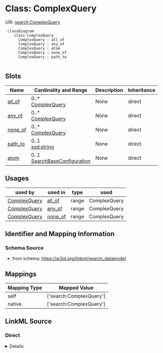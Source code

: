 # Class: ComplexQuery




URI: [search:ComplexQuery](https://w3id.org/linkml/search_datamodel/ComplexQuery)


```{mermaid}
 classDiagram
    class ComplexQuery
      ComplexQuery : all_of
      ComplexQuery : any_of
      ComplexQuery : atom
      ComplexQuery : none_of
      ComplexQuery : path_to
      
```



<!-- no inheritance hierarchy -->


## Slots

| Name | Cardinality and Range | Description | Inheritance |
| ---  | --- | --- | --- |
| [all_of](all_of.md) | 0..* <br/> [ComplexQuery](ComplexQuery.md) | None  | direct |
| [any_of](any_of.md) | 0..* <br/> [ComplexQuery](ComplexQuery.md) | None  | direct |
| [none_of](none_of.md) | 0..* <br/> [ComplexQuery](ComplexQuery.md) | None  | direct |
| [path_to](path_to.md) | 0..1 <br/> [xsd:string](http://www.w3.org/2001/XMLSchema#string) | None  | direct |
| [atom](atom.md) | 0..1 <br/> [SearchBaseConfiguration](SearchBaseConfiguration.md) | None  | direct |



## Usages

| used by | used in | type | used |
| ---  | --- | --- | --- |
| [ComplexQuery](ComplexQuery.md) | [all_of](all_of.md) | range | ComplexQuery |
| [ComplexQuery](ComplexQuery.md) | [any_of](any_of.md) | range | ComplexQuery |
| [ComplexQuery](ComplexQuery.md) | [none_of](none_of.md) | range | ComplexQuery |



## Identifier and Mapping Information







### Schema Source


* from schema: https://w3id.org/linkml/search_datamodel





## Mappings

| Mapping Type | Mapped Value |
| ---  | ---  |
| self | ['search:ComplexQuery']|join(', ') |
| native | ['search:ComplexQuery']|join(', ') |


## LinkML Source

<!-- TODO: investigate https://stackoverflow.com/questions/37606292/how-to-create-tabbed-code-blocks-in-mkdocs-or-sphinx -->

### Direct

<details>
```yaml
name: ComplexQuery
from_schema: https://w3id.org/linkml/search_datamodel
rank: 1000
attributes:
  all_of:
    name: all_of
    from_schema: https://w3id.org/linkml/search_datamodel
    rank: 1000
    multivalued: true
    range: ComplexQuery
  any_of:
    name: any_of
    from_schema: https://w3id.org/linkml/search_datamodel
    rank: 1000
    multivalued: true
    range: ComplexQuery
  none_of:
    name: none_of
    from_schema: https://w3id.org/linkml/search_datamodel
    rank: 1000
    multivalued: true
    range: ComplexQuery
  path_to:
    name: path_to
    from_schema: https://w3id.org/linkml/search_datamodel
    rank: 1000
  atom:
    name: atom
    from_schema: https://w3id.org/linkml/search_datamodel
    rank: 1000
    range: SearchBaseConfiguration

```
</details>

### Induced

<details>
```yaml
name: ComplexQuery
from_schema: https://w3id.org/linkml/search_datamodel
rank: 1000
attributes:
  all_of:
    name: all_of
    from_schema: https://w3id.org/linkml/search_datamodel
    rank: 1000
    multivalued: true
    alias: all_of
    owner: ComplexQuery
    domain_of:
    - ComplexQuery
    range: ComplexQuery
  any_of:
    name: any_of
    from_schema: https://w3id.org/linkml/search_datamodel
    rank: 1000
    multivalued: true
    alias: any_of
    owner: ComplexQuery
    domain_of:
    - ComplexQuery
    range: ComplexQuery
  none_of:
    name: none_of
    from_schema: https://w3id.org/linkml/search_datamodel
    rank: 1000
    multivalued: true
    alias: none_of
    owner: ComplexQuery
    domain_of:
    - ComplexQuery
    range: ComplexQuery
  path_to:
    name: path_to
    from_schema: https://w3id.org/linkml/search_datamodel
    rank: 1000
    alias: path_to
    owner: ComplexQuery
    domain_of:
    - ComplexQuery
    range: string
  atom:
    name: atom
    from_schema: https://w3id.org/linkml/search_datamodel
    rank: 1000
    alias: atom
    owner: ComplexQuery
    domain_of:
    - ComplexQuery
    range: SearchBaseConfiguration

```
</details>